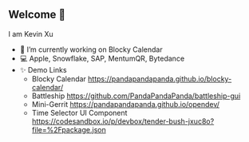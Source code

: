 ## Welcome 👋
I am Kevin Xu
- 🔭 I’m currently working on Blocky Calendar
- 💻 Apple, Snowflake, SAP, MentumQR, Bytedance
- ✨ Demo Links
  * Blocky Calendar https://pandapandapanda.github.io/blocky-calendar/
  * Battleship https://github.com/PandaPandaPanda/battleship-gui
  * Mini-Gerrit https://pandapandapanda.github.io/opendev/
  * Time Selector UI Component https://codesandbox.io/p/devbox/tender-bush-jxuc8o?file=%2Fpackage.json
<!--
**PandaPandaPanda/PandaPandaPanda** is a ✨ _special_ ✨ repository because its `README.md` (this file) appears on your GitHub profile.

Here are some ideas to get you started:

- 🔭 I’m currently working on ...
- 🌱 I’m currently learning ...
- 👯 I’m looking to collaborate on ...
- 🤔 I’m looking for help with ...
- 💬 Ask me about ...
- 📫 How to reach me: ...
- 😄 Pronouns: ...
- ⚡ Fun fact: ...
-->
